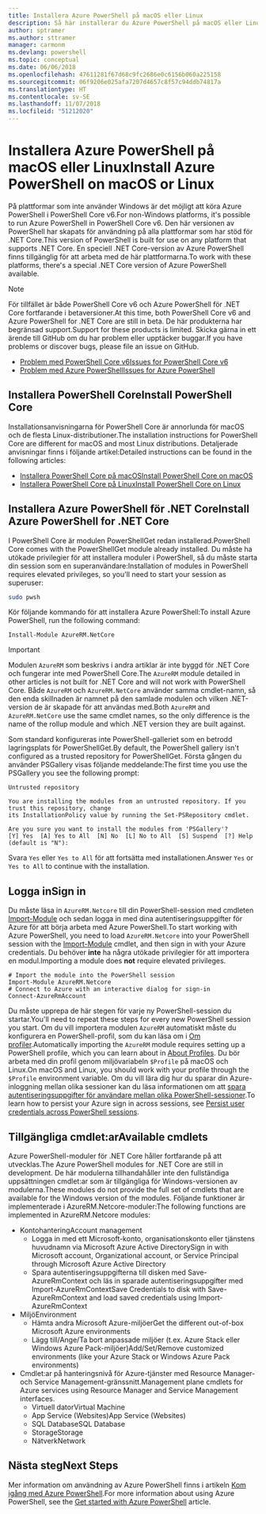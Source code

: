 ```yaml
---
title: Installera Azure PowerShell på macOS eller Linux
description: Så här installerar du Azure PowerShell på macOS eller Linux.
author: sptramer
ms.author: sttramer
manager: carmonm
ms.devlang: powershell
ms.topic: conceptual
ms.date: 06/06/2018
ms.openlocfilehash: 47611281f67d68c9fc2686e0c6156b060a225158
ms.sourcegitcommit: 06f9206e025afa7207d4657c8f57c94ddb74817a
ms.translationtype: HT
ms.contentlocale: sv-SE
ms.lasthandoff: 11/07/2018
ms.locfileid: "51212020"
---
```

# <a name="install-azure-powershell-on-macos-or-linux"></a><span data-ttu-id="a0dc3-103">Installera Azure PowerShell på macOS eller Linux</span><span class="sxs-lookup"><span data-stu-id="a0dc3-103">Install Azure PowerShell on macOS or Linux</span></span>

<span data-ttu-id="a0dc3-104">På plattformar som inte använder Windows är det möjligt att köra Azure PowerShell i PowerShell Core v6.</span><span class="sxs-lookup"><span data-stu-id="a0dc3-104">For non-Windows platforms, it's possible to run Azure PowerShell in PowerShell Core v6.</span></span> <span data-ttu-id="a0dc3-105">Den här versionen av PowerShell har skapats för användning på alla plattformar som har stöd för .NET Core.</span><span class="sxs-lookup"><span data-stu-id="a0dc3-105">This version of PowerShell is built for use on any platform that supports .NET Core.</span></span> <span data-ttu-id="a0dc3-106">En speciell .NET Core-version av Azure PowerShell finns tillgänglig för att arbeta med de här plattformarna.</span><span class="sxs-lookup"><span data-stu-id="a0dc3-106">To work with these platforms, there's a special .NET Core version of Azure PowerShell available.</span></span>

> [!NOTE]
> <span data-ttu-id="a0dc3-107">För tillfället är både PowerShell Core v6 och Azure PowerShell för .NET Core fortfarande i betaversioner.</span><span class="sxs-lookup"><span data-stu-id="a0dc3-107">At this time, both PowerShell Core v6 and Azure PowerShell for .NET Core are still in beta.</span></span>
> <span data-ttu-id="a0dc3-108">De här produkterna har begränsad support.</span><span class="sxs-lookup"><span data-stu-id="a0dc3-108">Support for these products is limited.</span></span> <span data-ttu-id="a0dc3-109">Skicka gärna in ett ärende till GitHub om du har problem eller upptäcker buggar.</span><span class="sxs-lookup"><span data-stu-id="a0dc3-109">If you have problems or discover bugs, please file an issue on GitHub.</span></span>
>
> * [<span data-ttu-id="a0dc3-110">Problem med PowerShell Core v6</span><span class="sxs-lookup"><span data-stu-id="a0dc3-110">Issues for PowerShell Core v6</span></span>](https://github.com/PowerShell/PowerShell/issues)
> * [<span data-ttu-id="a0dc3-111">Problem med Azure PowerShell</span><span class="sxs-lookup"><span data-stu-id="a0dc3-111">Issues for Azure PowerShell</span></span>](https://github.com/azure/azure-docs-powershell/issues)

## <a name="install-powershell-core"></a><span data-ttu-id="a0dc3-112">Installera PowerShell Core</span><span class="sxs-lookup"><span data-stu-id="a0dc3-112">Install PowerShell Core</span></span>

<span data-ttu-id="a0dc3-113">Installationsanvisningarna för PowerShell Core är annorlunda för macOS och de flesta Linux-distributioner.</span><span class="sxs-lookup"><span data-stu-id="a0dc3-113">The installation instructions for PowerShell Core are different for macOS and most Linux distributions.</span></span>
<span data-ttu-id="a0dc3-114">Detaljerade anvisningar finns i följande artikel:</span><span class="sxs-lookup"><span data-stu-id="a0dc3-114">Detailed instructions can be found in the following articles:</span></span>

* [<span data-ttu-id="a0dc3-115">Installera PowerShell Core på macOS</span><span class="sxs-lookup"><span data-stu-id="a0dc3-115">Install PowerShell Core on macOS</span></span>](/powershell/scripting/setup/installing-powershell-core-on-macos)
* [<span data-ttu-id="a0dc3-116">Installera PowerShell Core på Linux</span><span class="sxs-lookup"><span data-stu-id="a0dc3-116">Install PowerShell Core on Linux</span></span>](/powershell/scripting/setup/installing-powershell-core-on-linux)

## <a name="install-azure-powershell-for-net-core"></a><span data-ttu-id="a0dc3-117">Installera Azure PowerShell för .NET Core</span><span class="sxs-lookup"><span data-stu-id="a0dc3-117">Install Azure PowerShell for .NET Core</span></span>

<span data-ttu-id="a0dc3-118">I PowerShell Core är modulen PowerShellGet redan installerad.</span><span class="sxs-lookup"><span data-stu-id="a0dc3-118">PowerShell Core comes with the PowerShellGet module already installed.</span></span> <span data-ttu-id="a0dc3-119">Du måste ha utökade privilegier för att installera moduler i PowerShell, så du måste starta din session som en superanvändare:</span><span class="sxs-lookup"><span data-stu-id="a0dc3-119">Installation of modules in PowerShell requires elevated privileges, so you'll need to start your session as superuser:</span></span>

```bash
sudo pwsh
```

<span data-ttu-id="a0dc3-120">Kör följande kommando för att installera Azure PowerShell:</span><span class="sxs-lookup"><span data-stu-id="a0dc3-120">To install Azure PowerShell, run the following command:</span></span>

```powershell-interactive
Install-Module AzureRM.NetCore
```

> [!IMPORTANT]
> <span data-ttu-id="a0dc3-121">Modulen `AzureRM` som beskrivs i andra artiklar är inte byggd för .NET Core och fungerar inte med PowerShell Core.</span><span class="sxs-lookup"><span data-stu-id="a0dc3-121">The `AzureRM` module detailed in other articles is not built for .NET Core and will not work with PowerShell Core.</span></span> <span data-ttu-id="a0dc3-122">Både `AzureRM` och `AzureRM.NetCore` använder samma cmdlet-namn, så den enda skillnaden är namnet på den samlade modulen och vilken .NET-version de är skapade för att användas med.</span><span class="sxs-lookup"><span data-stu-id="a0dc3-122">Both `AzureRM` and `AzureRM.NetCore` use the same cmdlet names, so the only difference is the name of the rollup module and which .NET version they are built against.</span></span>

<span data-ttu-id="a0dc3-123">Som standard konfigureras inte PowerShell-galleriet som en betrodd lagringsplats för PowerShellGet.</span><span class="sxs-lookup"><span data-stu-id="a0dc3-123">By default, the PowerShell gallery isn't configured as a trusted repository for PowerShellGet.</span></span> <span data-ttu-id="a0dc3-124">Första gången du använder PSGallery visas följande meddelande:</span><span class="sxs-lookup"><span data-stu-id="a0dc3-124">The first time you use the PSGallery you see the following prompt:</span></span>

```output
Untrusted repository

You are installing the modules from an untrusted repository. If you trust this repository, change
its InstallationPolicy value by running the Set-PSRepository cmdlet.

Are you sure you want to install the modules from 'PSGallery'?
[Y] Yes  [A] Yes to All  [N] No  [L] No to All  [S] Suspend  [?] Help (default is "N"):
```

<span data-ttu-id="a0dc3-125">Svara `Yes` eller `Yes to All` för att fortsätta med installationen.</span><span class="sxs-lookup"><span data-stu-id="a0dc3-125">Answer `Yes` or `Yes to All` to continue with the installation.</span></span>

## <a name="sign-in"></a><span data-ttu-id="a0dc3-126">Logga in</span><span class="sxs-lookup"><span data-stu-id="a0dc3-126">Sign in</span></span>

<span data-ttu-id="a0dc3-127">Du måste läsa in `AzureRM.Netcore` till din PowerShell-session med cmdleten [Import-Module](/powershell/module/Microsoft.PowerShell.Core/Import-Module) och sedan logga in med dina autentiseringsuppgifter för Azure för att börja arbeta med Azure PowerShell.</span><span class="sxs-lookup"><span data-stu-id="a0dc3-127">To start working with Azure PowerShell, you need to load `AzureRM.Netcore` into your PowerShell session with the [Import-Module](/powershell/module/Microsoft.PowerShell.Core/Import-Module) cmdlet, and then sign in with your Azure credentials.</span></span> <span data-ttu-id="a0dc3-128">Du behöver __inte__ ha några utökade privilegier för att importera en modul.</span><span class="sxs-lookup"><span data-stu-id="a0dc3-128">Importing a module does __not__ require elevated privileges.</span></span>

```powershell-interactive
# Import the module into the PowerShell session
Import-Module AzureRM.Netcore
# Connect to Azure with an interactive dialog for sign-in
Connect-AzureRmAccount
```

<span data-ttu-id="a0dc3-129">Du måste upprepa de här stegen för varje ny PowerShell-session du startar.</span><span class="sxs-lookup"><span data-stu-id="a0dc3-129">You'll need to repeat these steps for every new PowerShell session you start.</span></span> <span data-ttu-id="a0dc3-130">Om du vill importera modulen `AzureRM` automatiskt måste du konfigurera en PowerShell-profil, som du kan läsa om i [Om profiler](/powershell/module/microsoft.powershell.core/about/about_profiles).</span><span class="sxs-lookup"><span data-stu-id="a0dc3-130">Automatically importing the `AzureRM` module requires setting up a PowerShell profile, which you can learn about in [About Profiles](/powershell/module/microsoft.powershell.core/about/about_profiles).</span></span>
<span data-ttu-id="a0dc3-131">Du bör arbeta med din profil genom miljövariabeln `$Profile` på macOS och Linux.</span><span class="sxs-lookup"><span data-stu-id="a0dc3-131">On macOS and Linux, you should work with your profile through the `$Profile` environment variable.</span></span> <span data-ttu-id="a0dc3-132">Om du vill lära dig hur du sparar din Azure-inloggning mellan olika sessioner kan du läsa informationen om att [spara autentiseringsuppgifter för användare mellan olika PowerShell-sessioner](context-persistence.md).</span><span class="sxs-lookup"><span data-stu-id="a0dc3-132">To learn how to persist your Azure sign in across sessions, see [Persist user credentials across PowerShell sessions](context-persistence.md).</span></span>

## <a name="available-cmdlets"></a><span data-ttu-id="a0dc3-133">Tillgängliga cmdlet:ar</span><span class="sxs-lookup"><span data-stu-id="a0dc3-133">Available cmdlets</span></span>

<span data-ttu-id="a0dc3-134">Azure PowerShell-moduler för .NET Core håller fortfarande på att utvecklas.</span><span class="sxs-lookup"><span data-stu-id="a0dc3-134">The Azure PowerShell modules for .NET Core are still in development.</span></span> <span data-ttu-id="a0dc3-135">De här modulerna tillhandahåller inte den fullständiga uppsättningen cmdlet:ar som är tillgängliga för Windows-versionen av modulerna.</span><span class="sxs-lookup"><span data-stu-id="a0dc3-135">These modules do not provide the full set of cmdlets that are available for the Windows version of the modules.</span></span> <span data-ttu-id="a0dc3-136">Följande funktioner är implementerade i AzureRM.Netcore-moduler:</span><span class="sxs-lookup"><span data-stu-id="a0dc3-136">The following functions are implemented in AzureRM.Netcore modules:</span></span>

* <span data-ttu-id="a0dc3-137">Kontohantering</span><span class="sxs-lookup"><span data-stu-id="a0dc3-137">Account management</span></span>
  * <span data-ttu-id="a0dc3-138">Logga in med ett Microsoft-konto, organisationskonto eller tjänstens huvudnamn via Microsoft Azure Active Directory</span><span class="sxs-lookup"><span data-stu-id="a0dc3-138">Sign in with Microsoft account, Organizational account, or Service Principal through Microsoft Azure Active Directory</span></span>
  * <span data-ttu-id="a0dc3-139">Spara autentiseringsuppgifterna till disken med Save-AzureRmContext och läs in sparade autentiseringsuppgifter med Import-AzureRmContext</span><span class="sxs-lookup"><span data-stu-id="a0dc3-139">Save Credentials to disk with Save-AzureRmContext and load saved credentials using Import-AzureRmContext</span></span>
* <span data-ttu-id="a0dc3-140">Miljö</span><span class="sxs-lookup"><span data-stu-id="a0dc3-140">Environment</span></span>
  * <span data-ttu-id="a0dc3-141">Hämta andra Microsoft Azure-miljöer</span><span class="sxs-lookup"><span data-stu-id="a0dc3-141">Get the different out-of-box Microsoft Azure environments</span></span>
  * <span data-ttu-id="a0dc3-142">Lägg till/Ange/Ta bort anpassade miljöer (t.ex. Azure Stack eller Windows Azure Pack-miljöer)</span><span class="sxs-lookup"><span data-stu-id="a0dc3-142">Add/Set/Remove customized environments (like your Azure Stack or Windows Azure Pack environments)</span></span>
* <span data-ttu-id="a0dc3-143">Cmdlet:ar på hanteringsnivå för Azure-tjänster med Resource Manager- och Service Management-gränssnitt.</span><span class="sxs-lookup"><span data-stu-id="a0dc3-143">Management plane cmdlets for Azure services using Resource Manager and Service Management interfaces.</span></span>
  * <span data-ttu-id="a0dc3-144">Virtuell dator</span><span class="sxs-lookup"><span data-stu-id="a0dc3-144">Virtual Machine</span></span>
  * <span data-ttu-id="a0dc3-145">App Service (Websites)</span><span class="sxs-lookup"><span data-stu-id="a0dc3-145">App Service (Websites)</span></span>
  * <span data-ttu-id="a0dc3-146">SQL Database</span><span class="sxs-lookup"><span data-stu-id="a0dc3-146">SQL Database</span></span>
  * <span data-ttu-id="a0dc3-147">Storage</span><span class="sxs-lookup"><span data-stu-id="a0dc3-147">Storage</span></span>
  * <span data-ttu-id="a0dc3-148">Nätverk</span><span class="sxs-lookup"><span data-stu-id="a0dc3-148">Network</span></span>

## <a name="next-steps"></a><span data-ttu-id="a0dc3-149">Nästa steg</span><span class="sxs-lookup"><span data-stu-id="a0dc3-149">Next Steps</span></span>

<span data-ttu-id="a0dc3-150">Mer information om användning av Azure PowerShell finns i artikeln [Kom igång med Azure PowerShell](get-started-azureps.md).</span><span class="sxs-lookup"><span data-stu-id="a0dc3-150">For more information about using Azure PowerShell, see the [Get started with Azure PowerShell](get-started-azureps.md) article.</span></span>
